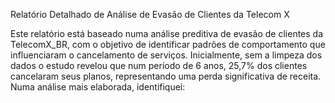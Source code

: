 
Relatório Detalhado de Análise de Evasão de Clientes da Telecom X

Este relatório está baseado numa análise preditiva de evasão de clientes da TelecomX_BR, com o objetivo de  identificar padrões de comportamento que influenciaram o cancelamento de serviços. Inicialmente, sem a limpeza dos dados  o estudo revelou que  num período de 6 anos, 25,7% dos clientes cancelaram seus planos, representando uma perda significativa de receita.
Numa análise mais elaborada, identifiquei:

